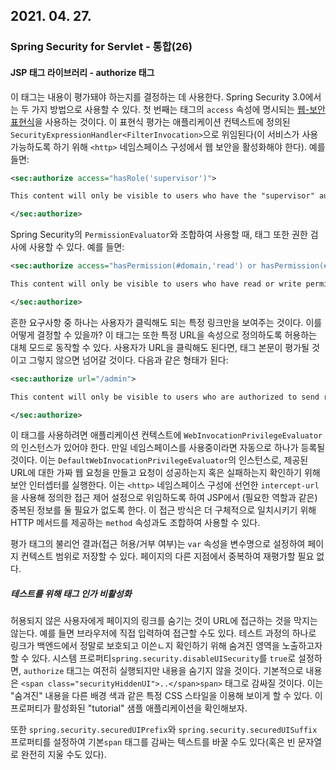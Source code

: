 ## 2021. 04. 27.

### Spring Security for Servlet - 통합(26)

#### JSP 태그 라이브러리 - authorize 태그

이 태그는 내용이 평가돼야 하는지를 결정하는 데 사용한다. Spring Security 3.0에서는 두 가지 방법으로 사용할 수 있다. 첫 번째는 태그의 `access` 속성에 명시되는 [웹-보안 표현식][el-access-web]을 사용하는 것이다. 이 표현식 평가는 애플리케이션 컨텍스트에 정의된  `SecurityExpressionHandler<FilterInvocation>`으로 위임된다(이 서비스가 사용 가능하도록 하기 위해 `<http>` 네임스페이스 구성에서 웹 보안을 활성화해야 한다). 예를 들면:

```xml
<sec:authorize access="hasRole('supervisor')">

This content will only be visible to users who have the "supervisor" authority in their list of <tt>GrantedAuthority</tt>s.

</sec:authorize>
```

Spring Security의 `PermissionEvaluator`와 조합하여 사용할 때, 태그 또한 권한 검사에 사용할 수 있다. 예를 들면:

```xml
<sec:authorize access="hasPermission(#domain,'read') or hasPermission(#domain,'write')">

This content will only be visible to users who have read or write permission to the Object found as a request attribute named "domain".

</sec:authorize>
```

 흔한 요구사항 중 하나는 사용자가 클릭해도 되는 특정 링크만을 보여주는 것이다. 이를 어떻게 결정할 수 있을까? 이 태그는 또한 특정 URL을 속성으로 정의하도록 허용하는 대체 모드로 동작할 수 있다. 사용자가 URL을 클릭해도 된다면, 태그 본문이 평가될 것이고 그렇지 않으면 넘어갈 것이다. 다음과 같은 형태가 된다:

```xml
<sec:authorize url="/admin">

This content will only be visible to users who are authorized to send requests to the "/admin" URL.

</sec:authorize>
```

이 태그를 사용하려면 애플리케이션 컨텍스트에 `WebInvocationPrivilegeEvaluator`의 인스턴스가 있어야 한다. 만일 네임스페이스를 사용중이라면 자동으로 하나가 등록될 것이다. 이는 `DefaultWebInvocationPrivilegeEvaluator`의 인스턴스로, 제공된 URL에 대한 가짜 웹 요청을 만들고 요청이 성공하는지 혹은 실패하는지 확인하기 위해 보안 인터셉터를 실행한다. 이는 `<http>` 네임스페이스 구성에 선언한 `intercept-url`을 사용해 정의한 접근 제어 설정으로 위임하도록 하여 JSP에서 (필요한 역할과 같은)중복된 정보를 둘 필요가 없도록 한다. 이 접근 방식은 더 구체적으로 일치시키기 위해 HTTP 메서드를 제공하는 `method` 속성과도 조합하여 사용할 수 있다.

평가 태그의 불리언 결과(접근 허용/거부 여부)는 `var` 속성을 변수명으로 설정하여 페이지 컨텍스트 범위로 저장할 수 있다. 페이지의 다른 지점에서 중복하여 재평가할 필요 없다.

##### 테스트를 위해 태그 인가 비활성화

허용되지 않은 사용자에게 페이지의 링크를 숨기는 것이 URL에 접근하는 것을 막지는 않는다. 예를 들면 브라우저에 직접 입력하여 접근할 수도 있다. 테스트 과정의 하나로 링크가 백엔드에서 정말로 보호되고 이쓴ㄴ지 확인하기 위해 숨겨진 영역을 노출하고자 할 수 있다. 시스템 프로퍼티`spring.security.disableUISecurity`를 `true`로 설정하면, `authorize` 태그는 여전히 실행되지만 내용을 숨기지 않을 것이다. 기본적으로 내용은 `<span class="securityHiddenUI">..</span>span>` 태그로 감싸질 것이다. 이는 "숨겨진" 내용을 다른 배경 색과 같은 특정 CSS 스타일을 이용해 보이게 할 수 있다. 이 프로퍼티가 활성화된 "tutorial" 샘플 애플리케이션을 확인해보자.

또한  `spring.security.securedUIPrefix`와 `spring.security.securedUISuffix` 프로퍼티를 설정하여 기본`span` 태그를 감싸는 텍스트를 바꿀 수도 있다(혹은 빈 문자열로 완전히 지울 수도 있다).







[el-access-web]: https://docs.spring.io/spring-security/site/docs/5.4.1/reference/html5/#el-access-web